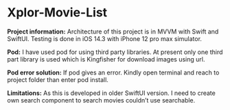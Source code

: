 # Xplor-Movie-List


**Project information:**
Architecture of this project is in MVVM with Swift and SwiftUI. Testing is done in iOS 14.3 with iPhone 12 pro max simulator.

**Pod:**
I have used pod for using third party libraries.
At present only one third part library is used which is Kingfisher for download images using url.

**Pod error solution:**
If pod gives an error. Kindly open terminal and reach to project folder than enter pod install.

**Limitations:**
As this is developed in older SwiftUI version. I need to create own search component to search movies couldn’t use searchable.

